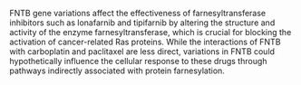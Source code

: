 FNTB gene variations affect the effectiveness of farnesyltransferase inhibitors such as lonafarnib and tipifarnib by altering the structure and activity of the enzyme farnesyltransferase, which is crucial for blocking the activation of cancer-related Ras proteins. While the interactions of FNTB with carboplatin and paclitaxel are less direct, variations in FNTB could hypothetically influence the cellular response to these drugs through pathways indirectly associated with protein farnesylation.